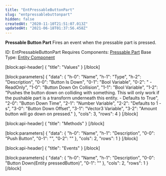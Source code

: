 ```yaml
---
title: "EntPressableButtonPart"
slug: "entpressablebuttonpart"
hidden: false
createdAt: "2020-11-10T21:51:07.013Z"
updatedAt: "2021-06-18T01:37:56.458Z"
---
```

**Pressable Button Part**
Fires an event when the pressable part is pressed.

ID: EntPressableButtonPart
Requires Components: [Pressable Part](doc:entpressablepart)
Base Type: [Entity Component](doc:componententity)

[block:api-header]
{
  "title": "Values"
}
[/block]

[block:parameters]
{
  "data": {
    "h-0": "Name",
    "h-1": "Type",
    "h-2": "Description",
    "0-0": "Button Is Down",
    "0-1": "Bool Variable",
    "0-2": " - ReadOnly",
    "1-0": "Button Down On Collision",
    "1-1": "Bool Variable",
    "1-2": "Pushes the button down on colliding with something. This will only work if the pushable part is a transform underneath this entity. - Defaults to True",
    "2-0": "Button Down Time",
    "2-1": "Number Variable",
    "2-2": "Defaults to 1 - s",
    "3-0": "Button Down Offset",
    "3-1": "Vector3 Variable",
    "3-2": "Amount button will go down on pressed."
  },
  "cols": 3,
  "rows": 4
}
[/block]

[block:api-header]
{
  "title": "Methods"
}
[/block]

[block:parameters]
{
  "data": {
    "h-0": "Name",
    "h-1": "Description",
    "0-0": "Push Button",
    "0-1": "",
    "0-2": ""
  },
  "cols": 2,
  "rows": 1
}
[/block]

[block:api-header]
{
  "title": "Events"
}
[/block]

[block:parameters]
{
  "data": {
    "h-0": "Name",
    "h-1": "Description",
    "0-0": "Button Down(Entity pressedButton)",
    "0-1": ""
  },
  "cols": 2,
  "rows": 1
}
[/block]